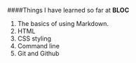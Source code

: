 ####Things I have learned so far at **BLOC**

1. The basics of using Markdown.
2. HTML
3. CSS styling
4. Command line
5. Git and Github
